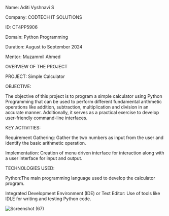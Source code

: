 
Name: Aditi Vyshnavi S

Company: CODTECH IT SOLUTIONS

ID: CT4PP5906

Domain: Python Programming

Duration: August to September 2024

Mentor: Muzammil Ahmed

OVERVIEW OF THE PROJECT

PROJECT: Simple Calculator

OBJECTIVE:

The objective of this project is to program a simple calculator using Python Programming that can be used to perform different fundamental arithmetic operations like addition, subtraction, multiplication and division in an accurate manner. Additionally, it serves as a practical exercise to develop user-friendly command-line interfaces.

KEY ACTIVITIES:

Requirement Gathering: Gather the two numbers as input from the user and identify the basic arithmetic operation.

Implementation: Creation of menu driven interface for interaction along with a user interface for input and output.

TECHNOLOGIES USED:

Python:The main programming language used to develop the calculator program.

Integrated Development Environment (IDE) or Text Editor: Use of tools like IDLE for writing and testing Python code. 


![Screenshot (67)](https://github.com/user-attachments/assets/b4b7a6ea-c2d9-4db0-891c-7b2ea6cb5f07)




